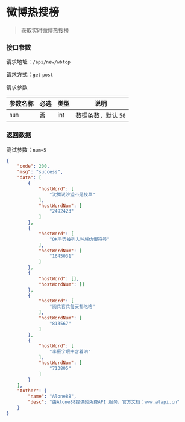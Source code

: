 # 微博热搜榜

> 获取实时微博热搜榜



### 接口参数

请求地址：`/api/new/wbtop`

请求方式：`get`  `post`

请求参数

| 参数名称 | 必选 | 类型 | 说明                |
| -------- | ---- | ---- | ------------------- |
| `num`    | 否   | int  | 数据条数，默认 `50` |



### 返回数据

测试参数：`num=5`

```json
{
    "code": 200,
    "msg": "success",
    "data": [
        {
            "hostWord": [
                "沈腾说沙溢不是校草"
            ],
            "hostWordNum": [
                "2492423"
            ]
        },
        {
            "hostWord": [
                "OK手势被列入种族仇恨符号"
            ],
            "hostWordNum": [
                "1645031"
            ]
        },
        {
            "hostWord": [],
            "hostWordNum": []
        },
        {
            "hostWord": [
                "阅兵官兵每天都吃啥"
            ],
            "hostWordNum": [
                "813567"
            ]
        },
        {
            "hostWord": [
                "李振宁眼中含着泪"
            ],
            "hostWordNum": [
                "713805"
            ]
        }
    ],
    "Author": {
        "name": "Alone88",
        "desc": "由Alone88提供的免费API 服务，官方文档：www.alapi.cn"
    }
}
```

